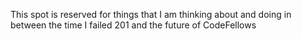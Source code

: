 This spot is reserved for things that I am thinking about and doing in between the time I failed 201 and the future of CodeFellows
